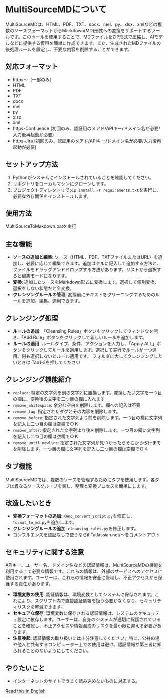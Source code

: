 # MultiSourceMDについて

MultiSourceMDは、HTML、PDF、TXT、docx、mel、py、xlsx、xmlなどの複数のソースフォーマットからMarkdown(MD)形式への変換をサポートするツールです。このツールを使用することで、MDファイルをZIP形式で圧縮し、AIモデルなどに提供する資料を簡単に作成できます。また、生成されたMDファイルの後処理ルールを設定し、不要な内容を削除することができます。

## 対応フォーマット

- https～（一部のみ）
- HTML
- PDF
- TXT
- docx
- mel
- py
- xlsx
- xml
- https-Confluence (初回のみ、認証用のメアド/APIキー/ドメイン名が必要/入力後再起動が必要)
- https-Jira (初回のみ、認証用のメアド/APIキー/ドメイン名が必要/入力後再起動が必要)

## セットアップ方法

1. Pythonがシステムにインストールされていることを確認してください。
2. リポジトリをローカルマシンにクローンします。
3. プロジェクトディレクトリで`pip install -r requirements.txt`を実行し、必要な依存関係をインストールします。

## 使用方法

MultiSourceToMakdown.batを実行

## 主な機能

- **ソースの追加と編集**: ソース（HTML、PDF、TXTファイルまたはURL）を追加し、必要に応じて編集できます。追加はセルに記入して追加する方法と、ファイルをドラッグアンドドロップする方法があります。リストから選択すると編集モードになります。
- **変換**: 追加したソースをMarkdown形式に変換します。選択して個別変換、選択をしない状態だと全変換。
- **クレンジングルールの管理**: 変換前にテキストをクリーニングするためのルールを追加、編集、適用できます。

## クレンジング処理

- **ルールの追加**: 「Cleansing Rules」ボタンをクリックしてウィンドウを開き、「Add Rule」ボタンをクリックして新しいルールを追加します。
- **ルールの適用**: ルールタイプ、条件、アクションを入力し、「Apply ALL」ボタンをクリックしてルールを適用します。選択して実行でルールが一つ適用、何も選択しないとルール適用です。
フォルダに大してクレンジングしたいときは Tab1-3を押してください

## クレンジング機能紹介

- `replace`: 特定の文字列を別の文字列に置換します。変換したい文字を一つ目の欄に、変換後の文字を二つ目の欄に入れます
- `remove_whitespace`: 余分な空白を削除します。欄への記入は不要
- `remove_tag`: 指定されたタグとその内容を削除します。
- `remove_before`: 指定された文字列より前を削除します。一つ目の欄に文字列を記入し二つ目の欄は空欄でＯＫ
- `remove_after`: 指定された文字列より後を削除します。一つ目の欄に文字列を記入し二つ目の欄は空欄でＯＫ
- `remove_until_newline`: 指定された文字列が見つかったらそこから改行までを削除します。一つ目の欄に文字列を記入し二つ目の欄は空欄でＯＫ

## タブ機能

MultiSourceMDでは、複数のソースを管理するためにタブを使用します。各タブは異なるソースグループを表し、整理と変換プロセスを簡単にします。

## 改造したいとき

- **変換フォーマットの追加**: `KAno_convert_script.py`を修正し、`format_to_md.py`を追加します。
- **クレンジングルールの追加**: `cleansing_rules.py`を修正します。
- コンフルエンスを認証なしで使うならif "atlassian.net/～をコメントアウト

## セキュリティに関する注意

APIキー、ユーザー名、ドメイン名などの認証情報は、MultiSourceMDの機能を利用する上で必要な情報です。これらの情報は、外部のサービスへのアクセスに使用されます。ユーザーは、これらの情報を安全に管理し、不正アクセスから保護する責任があります。

- **環境変数の使用**: 認証情報は、環境変数としてシステムに保存されます。これにより、スクリプト内で直接認証情報を扱う必要がなくなり、セキュリティリスクを軽減できます。
- **セキュアな保存**: 環境変数に保存される認証情報は、システムのセキュリティ設定に依存します。ユーザーは、自身のシステムが適切に保護されていることを確認し、不正アクセスや情報漏洩のリスクを最小限に抑える必要があります。
- **注意喚起**: 認証情報の取り扱いには十分注意してください。特に、公共の場や他人と共有するコンピューター上での使用は避け、認証情報が第三者に知られることのないようにしてください。


## やりたいこと

- インターネットのサイトでうまく読み込めないものに対応する。

[Read this in English](README_en.md)